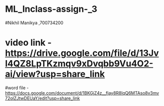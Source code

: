 # ML_Inclass-assign-_3
#Nikhil Manikya ,700734200
# video link - https://drive.google.com/file/d/13Jvl4QZ8LpTKzmqv9xDvqbb9Vu4O2-ai/view?usp=share_link
#word file - https://docs.google.com/document/d/1BKGjZ4z__fjay8R8lqQ6MTAso8v3mv72olZJtwDEUaY/edit?usp=share_link

